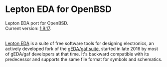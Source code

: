 Lepton EDA for OpenBSD
======================

Lepton EDA port for OpenBSD.
<br />
Current version: [1.9.17](https://github.com/lepton-eda/lepton-eda/releases/tag/1.9.17.20211219).
<br />
<br />


[Lepton EDA](https://github.com/lepton-eda/lepton-eda)
is a suite of free software tools for designing electronics,
an actively developed fork of the
[gEDA/gaf suite](http://wiki.geda-project.org/geda:gaf),
started in late 2016 by most of gEDA/gaf developers at that time.
It's backward compatible with its predecessor and
supports the same file format for symbols and schematics.
<br />
<br />

